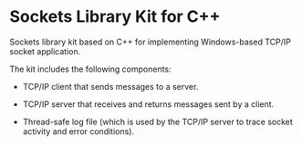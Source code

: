 Sockets Library Kit for C++
===========================

Sockets library kit based on C++ for implementing Windows-based TCP/IP socket application.

The kit includes the following components:

* TCP/IP client that sends messages to a server.

* TCP/IP server that receives and returns messages sent by a client.

* Thread-safe log file (which is used by the TCP/IP server to trace socket activity and error conditions).
